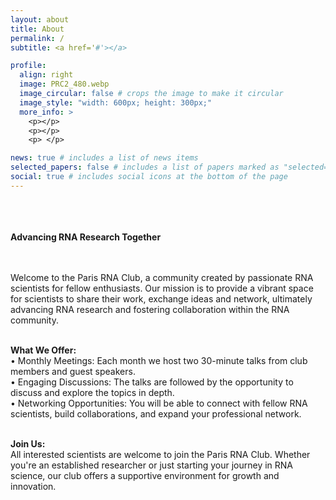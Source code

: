```yaml
---
layout: about
title: About
permalink: /
subtitle: <a href='#'></a>

profile:
  align: right
  image: PRC2_480.webp
  image_circular: false # crops the image to make it circular
  image_style: "width: 600px; height: 300px;"
  more_info: >
    <p></p>
    <p></p>
    <p> </p>

news: true # includes a list of news items
selected_papers: false # includes a list of papers marked as "selected={true}"
social: true # includes social icons at the bottom of the page
---
```

<br><br><br>
**Advancing RNA Research Together** <br><br><br>

Welcome to the Paris RNA Club, a community created by passionate RNA scientists for fellow enthusiasts. Our mission is to provide a vibrant space for scientists to share their work, exchange ideas and network, ultimately advancing RNA research and fostering collaboration within the RNA community.<br><br>

**What We Offer:**<br>
•	Monthly Meetings: Each month we host two 30-minute talks from club members and guest speakers.<br>
•	Engaging Discussions: The talks are followed by the opportunity to discuss and explore the topics in depth.<br>
•	Networking Opportunities: You will be able to connect with fellow RNA scientists, build collaborations, and expand your professional network.<br><br>

**Join Us:** <br> All interested scientists are welcome to join the Paris RNA Club. Whether you're an established researcher or just starting your journey in RNA science, our club offers a supportive environment for growth and innovation.


